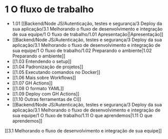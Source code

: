 # 1 O fluxo de trabalho
- 1.01 [[Backend/Node JS/Autenticação, testes e segurança/3 Deploy da sua aplicação/3.1 Melhorando o fluxo de desenvolvimento e integração de sua equipe/1 O fluxo de trabalho/1.01 Apresentação||Apresentação]]
- [[Backend/Node JS/Autenticação, testes e segurança/3 Deploy da sua aplicação/3.1 Melhorando o fluxo de desenvolvimento e integração de sua equipe/1 O fluxo de trabalho/1.02 Preparando o ambiente|1.02 Preparando o ambiente]]
- [[1.03 Entendendo o setup]]
- [[1.04 Padronização de projetos]]
- [[1.05 Executando comandos no Docker]]
- [[1.06 Mais sobre Workflows]]
- [[1.07 GH Actions]]
- [[1.08 O formato YAML]]
- [[1.09 Deploy com GH Actions]]
- [[1.10 Outras ferramentas de CI]]
- [[Backend/Node JS/Autenticação, testes e segurança/3 Deploy da sua aplicação/3.1 Melhorando o fluxo de desenvolvimento e integração de sua equipe/1 O fluxo de trabalho/1.11 O que aprendemos|1.11 O que aprendemos]]

[[3.1 Melhorando o fluxo de desenvolvimento e integração de sua equipe]]